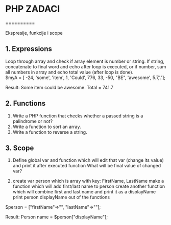# PHP ZADACI
==========

 Ekspresije, funkcije i scope

## 1. Expressions 
Loop through array and check if array element is number or string.
If string, concatenate to final word and echo after loop is executed,
or if number, sum all numbers in array and echo total value (after loop is done).  
$myA = [ -24, 'some', 'item', 1, 'Could', 
        776, 33, -50, "BE", 'awesome', 5.7,'.'];
        
 Result:
 Some item could be awesome.
 Total = 741.7
 

## 2. Functions
1. Write a PHP function that checks whether 
a passed string is a palindrome or not? 
2. Write a function to sort an array.
3. Write a function to reverse a string.
    
## 3. Scope

1. Define global var and function which will edit that var
(change its value) and print it after executed function
What will be final value of changed var?

2. create var person which is array with key: FirstName, LastName
make a function which will add first/last name to person
 create another function which will combine first and last name and 
 print it as a displayName
 print person displayName out of the functions

$person = ["firstName"=>"", "lastName"=>""];

Result:
Person name = $person["displayName"];